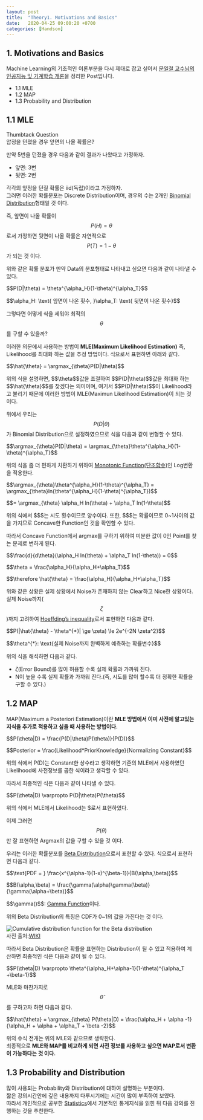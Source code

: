 ```yaml
---
layout: post
title:  "Theory1. Motivations and Basics"
date:   2020-04-25 09:00:20 +0700
categories: [Handson]
---
```


<script type="text/x-mathjax-config">
MathJax.Hub.Config({tex2jax: {inlineMath: [['$','$'], ['\\(','\\)']]}});
</script>
<script type="text/javascript" src="https://cdn.mathjax.org/mathjax/latest/MathJax.js?config=TeX-MML-AM_CHTML">
</script>

## 1. Motivations and Basics
$$\newcommand{\argmax}{\mathop{\mathrm{argmax}}\limits}$$
Machine Learning의 기초적인 이론부분을 다시 제대로 잡고 싶어서 <a href="https://kaist.edwith.org/machinelearning1_17/joinLectures/9738">문일철 교수님의 인공지능 및 기계학습 개론</a>을 정리한 Post입니다.

- 1.1 MLE
- 1.2 MAP
- 1.3 Probability and Distribution

## 1.1 MLE
Thumbtack Question  
압정을 던졌을 경우 앞면의 나올 확률은?

만약 5번을 던졌을 경우 다음과 같이 결과가 나왔다고 가정하자.
- 앞면: 3번
- 뒷면: 2번

각각의 앞정을 던질 확률은 iid(독립)이라고 가정하자.  
그러면 이러한 확률분포는 Discrete Distribution이며, 경우의 수는 2개인 <a href="https://wjddyd66.github.io/statistics/Statistics(2)/#2-%EC%9D%B4%ED%95%AD%EB%B6%84%ED%8F%ACbinomial-distribution">Binomial Distribution</a>형태일 것 이다.  

즉, 앞면이 나올 확률이 <span>$$P(H) = \theta$$</span>로서 가정하면 뒷면이 나올 확률은 자연적으로 <span>$$P(T) = 1- \theta$$</span>가 되는 것 이다.  

위와 같은 확률 분포가 만약 Data의 분포형태로 나타내고 싶으면 다음과 같이 나타낼 수 있다.  
<p>$$P(D|\theta) = \theta^{\alpha_H}(1-\theta)^{\alpha_T}$$</p>
<p>$$\alpha_H: \text{ 앞면이 나온 횟수,  }\alpha_T: \text{ 뒷면이 나온 횟수}$$</p>

그렇다면 어떻게 식을 세워야 최적의 <span>$$\theta$$</span>를 구할 수 있을까?

이러한 의문에서 사용하는 방법이 **MLE(Maximum Likelihood Estimation)** 즉, Likelihood를 최대화 하는 값을 추정 방법이다.
식으로서 표현하면 아래와 같다.  
<p>$$\hat{\theta} = \argmax_{\theta}P(D|\theta)$$</p>
위의 식을 설명하면, <span>$$\theta$$</span>값을 조절하여 <span>$$P(D|\theta)$$</span>값을 최대화 하는 <span>$$\hat{\theta}$$</span>를 찾겠다는 의미이며, 여기서 <span>$$P(D|\theta)$$</span>이 Likelihood라고 불리기 때문에 이러한 방법이 MLE(Maximun Likelihood Estimation)이 되는 것 이다.

위에서 우리는 <span>$$P(D|\theta)$$</span>가 Binomial Distribution으로 설정하였으므로 식을 다음과 같이 변형할 수 있다.

<p>$$\argmax_{\theta}P(D|\theta) = \argmax_{\theta}\theta^{\alpha_H}(1-\theta)^{\alpha_T}$$</p>
위의 식을 좀 더 편하게 치환하기 위하여 <a href="https://ko.wikipedia.org/wiki/%EB%8B%A8%EC%A1%B0%ED%95%A8%EC%88%98">Monotonic Function(단조함수)</a>인 Log변환을 적용한다.  

<p>$$\argmax_{\theta}\theta^{\alpha_H}(1-\theta)^{\alpha_T} = \argmax_{\theta}ln(\theta^{\alpha_H}(1-\theta)^{\alpha_T})$$</p>
<p>$$= \argmax_{\theta} \alpha_H ln(\theta) + \alpha_T ln(1-\theta)$$</p>
위의 식에서 <span>$$$</span>는 시도 횟수이므로 양수이다. 또한, <span>$$$</span>는 확률이므로 0~1사이의 값을 가지므로 Concave한 Function인 것을 확인할 수 있다.

따라서 Concave Function에서 argmax를 구하기 위하여 미분한 값이 0인 Point를 찾는 문제로 변하게 된다.

<p>$$\frac{d}{d\theta}(\alpha_H ln(\theta) + \alpha_T ln(1-\theta)) = 0$$</p>
<p>$$\theta = \frac{\alpha_H}{\alpha_H+\alpha_T}$$</p>
<p>$$\therefore \hat{\theta} = \frac{\alpha_H}{\alpha_H+\alpha_T}$$</p>

위와 같은 상황은 실제 상황에서 Noise가 존재하지 않는 Clear하고 Nice한 상황이다.  
실제 Noise까지(<span>$$\zeta$$</span>)까지 고려하여 <a href="">Hoeffding’s inequality</a>로서 표현하면 다음과 같다.

<p>$$P(|\hat{\theta} - \theta^{*}| \ge \zeta) \le 2e^{-2N \zeta^2}$$</p>
<p>$$\theta^{*}: \text{실제 Noise까지 완벽하게 예측하는 확률변수}$$</p>

위의 식을 해석하면 다음과 같다.
- <span>$\zeta$</span>(Error Bound)를 많이 허용할 수록 실제 확률과 가까워 진다.
- N이 높을 수록 실제 확률과 가까워 진다.(즉, 시도를 많이 할수록 더 정확한 확률을 구할 수 있다.)

## 1.2 MAP

MAP(Maximum a Posteriori Estimation)이란 **MLE 방법에서 이미 사전에 알고있는 지식을 추가로 적용하고 싶을 때 사용하는 방법이다.**  

<p>$$P(\theta|D) = \frac{P(D|\theta)P(\theta)}{P(D)}$$</p>
<p>$$Posterior = \frac{Likelihood*PriorKnowledge}{Normalizing Constant}$$</p>

위의 식에서 P(D)는 Constant한 상수라고 생각하면 기존의 MLE에서 사용하였던 Likelihood에 사전정보를 곱한 식이라고 생각할 수 있다.

따라서 최종적인 식은 다음과 같이 나타낼 수 있다.

<p>$$P(\theta|D) \varpropto P(D|\theta)P(\theta)$$</p>

위의 식에서 MLE에서 Likelihood는 <span>$</span>로서 표현하였다.

이제 그러면 <span>$$P(\theta)$$</span>만 잘 표현하면 Argmax의 값을 구할 수 있을 것 이다.

우리는 이러한 확률분포를 <a href="https://en.wikipedia.org/wiki/Beta_distribution">Beta Distribution</a>으로서 표현할 수 있다. 식으로서 표현하면 다음과 같다.

<p>$$\text{PDF = } \frac{x^{\alpha-1}(1-x)^{\beta-1}}{B(\alpha,\beta)}$$</p>
<p>$$B(\alpha,\beta) = \frac{\gamma(\alpha)\gamma(\beta)}{\gamma(\alpha+\beta)}$$</p>
<span>$$\gamma()$$</span>: <a href="https://en.wikipedia.org/wiki/Gamma_function">Gamma Function</a>이다.

위의 Beta Distribution의 특징은 CDF가 0~1의 값을 가진다는 것 이다.

<img alt="Cumulative distribution function for the Beta distribution" src="//upload.wikimedia.org/wikipedia/commons/thumb/1/11/Beta_distribution_cdf.svg/325px-Beta_distribution_cdf.svg.png"><br>
사진 출처:<a href="https://en.wikipedia.org/wiki/Beta_distribution">WIKI</a>

따라서 Beta Distribution은 확률을 표현하는 Distribution이 될 수 있고 적용하여 계산하면 최종적인 식은 다음과 같이 될 수 있다.

<p>$$P(\theta|D) \varpropto \theta^{\alpha_H+\alpha-1}(1-\theta)^{\alpha_T +\beta-1}$$</p>

MLE와 마찬가지로 <span>$$\hat{\theta}$$</span>를 구하고자 하면 다음과 같다.
<p>$$\hat{\theta} = \argmax_{\theta} P(\theta|D) = \frac{\alpha_H + \alpha -1}{\alpha_H + \alpha + \alpha_T + \beta -2}$$</p>

위의 수식 전개는 위의 MLE와 같으므로 생략한다.  
최종적으로 **MLE와 MAP를 비교하게 되면 사전 정보를 사용하고 싶으면 MAP로서 변환이 가능하다는 것 이다.**

## 1.3 Probability and Distribution
많이 사용되는 Probability와 Distribution에 대하여 설명하는 부분이다.  
짧은 강의시간안에 깊은 내용까지 다루시기에는 시간이 많이 부족하여 보였다.  
따라서 개인적으로 공부한 <a href="https://wjddyd66.github.io/categories/#statistics">Statistics</a>에서 기본적인 통계지식을 읽힌 뒤 다음 강의를 진행하는 것을 추천한다.
